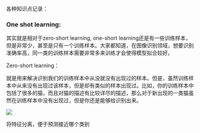 各种知识点记录：



### One shot learning:

其实就是相对于zero-short learning, one-short learning还是有一些训练样本，但是非常少，甚至是只有一个训练样本。大家都知道，在图像识别领域，想要识别准确率高，同一类的训练样本需要非常多来训练才会使得模型拟合较好。


Zero-short learning：

就是用来解决识别我们的训练样本中从没就没有出现过的样本。但是，虽然训练样本中从来没有出现过该样本，但是却有类似的样本出现过。比如，你的训练样本中包括了很多的猫，而且对猫的描述有比较详尽的描述，那么对于新出现的一类猫虽然在训练样本中没有出现过，但是你还是能够给识别出来。

![](https://pic2.zhimg.com/v2-c94bc52d768787b5e6b773ffdb92e339_b.gif)

将特征分离，便于预测接近哪个类别
